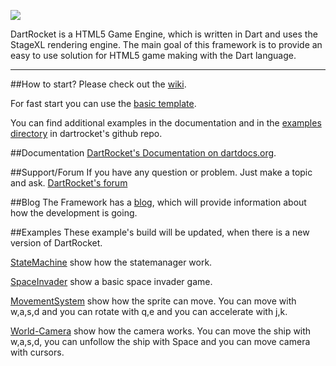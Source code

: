 <a rel="nofollow"><img src="http://www.logomaker.com/logo-images/ef441a3196b57d73.gif"/></a>

DartRocket is a HTML5 Game Engine, which is written in Dart and uses the StageXL rendering engine.
The main goal of this framework is to provide an easy to use solution for HTML5 game making with the Dart language.

***

##How to start?
Please check out the [wiki](https://github.com/StrykerKKD/dartrocket/wiki).

For fast start you can use the [basic template](https://github.com/StrykerKKD/dartrocket/tree/master/example/projecttemplate).

You can find additional examples in the documentation and in the [examples directory](https://github.com/StrykerKKD/dartrocket/tree/master/example) in dartrocket's github repo.

##Documentation
 [DartRocket's Documentation on dartdocs.org](http://www.dartdocs.org/documentation/dartrocket/0.1.5/index.html#dartrocket).

##Support/Forum
If you have any question or problem. Just make a topic and ask.
[DartRocket's forum](http://ost.io/@StrykerKKD/dartrocket)

##Blog
The Framework has a [blog](http://dartrocket.blogspot.hu), which will provide information about how the development is going.

##Examples
These example's build will be updated, when there is a new version of DartRocket.
 
 [StateMachine](http://strykerkkd.github.io/js/projects/build/example/statemachine/index.html) show how the statemanager work.
 
 [SpaceInvader](http://strykerkkd.github.io/js/projects/build/example/spaceinvader/index.html) show a basic space invader game.
 
 [MovementSystem](http://strykerkkd.github.io/js/projects/build/example/movementsystem/index.html) show how the sprite can move.
 You can move with w,a,s,d and you can rotate with q,e and you can accelerate with j,k.

 [World-Camera](http://strykerkkd.github.io/js/projects/build/example/world-camera/index.html) show how the camera works.
 You can move the ship with w,a,s,d, you can unfollow the ship with Space and you can move camera with cursors.